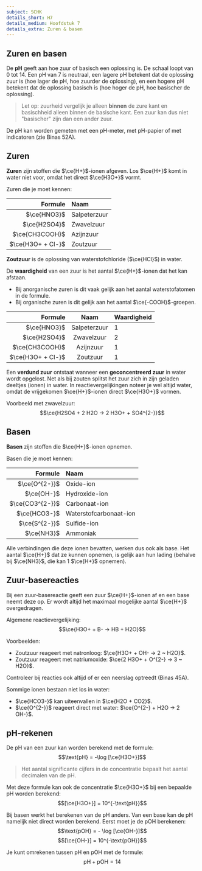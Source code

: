 ```yaml
---
subject: SCHK
details_short: H7
details_medium: Hoofdstuk 7
details_extra: Zuren & basen
---
```


## Zuren en basen

De **pH** geeft aan hoe zuur of basisch een oplossing is. De schaal loopt van 0 tot 14. Een pH van 7 is neutraal, een lagere pH betekent dat de oplossing zuur is (hoe lager de pH, hoe zuurder de oplossing), en een hogere pH betekent dat de oplossing basisch is (hoe hoger de pH, hoe basischer de oplossing).  

> Let op: zuurheid vergelijk je alleen **binnen** de zure kant en basischheid alleen binnen de basische kant. Een zuur kan dus niet "basischer" zijn dan een ander zuur.

De pH kan worden gemeten met een pH-meter, met pH-papier of met indicatoren (zie Binas 52A).

## Zuren

**Zuren** zijn stoffen die $\ce{H+}$-ionen afgeven. Los $\ce{H+}$ komt in water niet voor, omdat het direct $\ce{H3O+}$ vormt.  

Zuren die je moet kennen:

|           Formule | Naam         |
| ----------------: | :----------- |
|       $\ce{HNO3}$ | Salpeterzuur |
|      $\ce{H2SO4}$ | Zwavelzuur   |
|    $\ce{CH3COOH}$ | Azijnzuur    |
| $\ce{H3O+ + Cl-}$ | Zoutzuur     |

**Zoutzuur** is de oplossing van waterstofchloride ($\ce{HCl}$) in water.  

De **waardigheid** van een zuur is het aantal $\ce{H+}$-ionen dat het kan afstaan.  

- Bij anorganische zuren is dit vaak gelijk aan het aantal waterstofatomen in de formule.  
- Bij organische zuren is dit gelijk aan het aantal $\ce{-COOH}$-groepen.  

|           Formule |     Naam     | Waardigheid |
| ----------------: | :----------: | :---------- |
|       $\ce{HNO3}$ | Salpeterzuur | 1           |
|      $\ce{H2SO4}$ |  Zwavelzuur  | 2           |
|    $\ce{CH3COOH}$ |  Azijnzuur   | 1           |
| $\ce{H3O+ + Cl-}$ |   Zoutzuur   | 1           |

Een **verdund zuur** ontstaat wanneer een **geconcentreerd zuur** in water wordt opgelost. Net als bij zouten splitst het zuur zich in zijn geladen deeltjes (ionen) in water. In reactievergelijkingen noteer je wel altijd water, omdat de vrijgekomen $\ce{H+}$-ionen direct $\ce{H3O+}$ vormen.  

Voorbeeld met zwavelzuur:  
$$\ce{H2SO4 + 2 H2O -> 2 H3O+ + SO4^{2-}}$$

## Basen

**Basen** zijn stoffen die $\ce{H+}$-ionen opnemen.  

Basen die je moet kennen:

|         Formule | Naam                   |
| --------------: | :--------------------- |
|   $\ce{O^{2-}}$ | Oxide-ion              |
|      $\ce{OH-}$ | Hydroxide-ion          |
| $\ce{CO3^{2-}}$ | Carbonaat-ion          |
|    $\ce{HCO3-}$ | Waterstofcarbonaat-ion |
|   $\ce{S^{2-}}$ | Sulfide-ion            |
|      $\ce{NH3}$ | Ammoniak               |

Alle verbindingen die deze ionen bevatten, werken dus ook als base. Het aantal $\ce{H+}$ dat ze kunnen opnemen, is gelijk aan hun lading (behalve bij $\ce{NH3}$, die kan 1 $\ce{H+}$ opnemen).

## Zuur-basereacties

Bij een zuur-basereactie geeft een zuur $\ce{H+}$-ionen af en een base neemt deze op. Er wordt altijd het maximaal mogelijke aantal $\ce{H+}$ overgedragen.  

Algemene reactievergelijking:  
$$\ce{H3O+ + B- -> HB + H2O}$$

Voorbeelden:  

- Zoutzuur reageert met natronloog: $\ce{H3O+ + OH- -> 2 ~ H2O}$.  
- Zoutzuur reageert met natriumoxide: $\ce{2 H3O+ + O^{2-} -> 3 ~ H2O}$.  

Controleer bij reacties ook altijd of er een neerslag optreedt (Binas 45A).  

Sommige ionen bestaan niet los in water:  

- $\ce{HCO3-}$ kan uiteenvallen in $\ce{H2O + CO2}$.  
- $\ce{O^{2-}}$ reageert direct met water: $\ce{O^{2-} + H2O -> 2 OH-}$.

## pH-rekenen

De pH van een zuur kan worden berekend met de formule:  
$$\text{pH} = -\log [\ce{H3O+}]$$

> Het aantal significante cijfers in de concentratie bepaalt het aantal decimalen van de pH.

Met deze formule kan ook de concentratie $\ce{H3O+}$ bij een bepaalde pH worden berekend:  
$$[\ce{H3O+}] = 10^{-\text{pH}}$$

Bij basen werkt het berekenen van de pH anders. Van een base kan de pH namelijk niet direct worden berekend. Eerst moet je de pOH berekenen:  
$$\text{pOH} = - \log [\ce{OH-}]$$
$$[\ce{OH-}] = 10^{-\text{pOH}}$$

Je kunt omrekenen tussen pH en pOH met de formule:  
$$\text{pH} + \text{pOH} = 14$$
